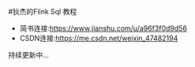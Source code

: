#狄杰的Flink Sql 教程
- 简书连接:https://www.jianshu.com/u/a96f3f0d9d56
- CSDN连接:https://me.csdn.net/weixin_47482194








持续更新中...